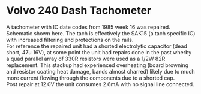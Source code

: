 # Volvo 240 Dash Tachometer
A tachometer with IC date codes from 1985 week 16 was repaired. Schematic shown here. The tach is effectively the SAK15 (a tach specific IC) with increased filtering and protections on the rails.  
For reference the repaired unit had a shorted electrolytic capacitor (dead short, 47u 16V), at some point the unit had repairs done in the past wherby a quad parallel array of 330R resistors were used as a 1/2W 82R replacement. This stackup had experienced overheating (board browning and resistor coating heat damage, bands almost charred) likely due to much more current flowing through the components due to a shorted cap.  
Post repair at 12.0V the unit consumes 2.6mA with no signal line connected.

